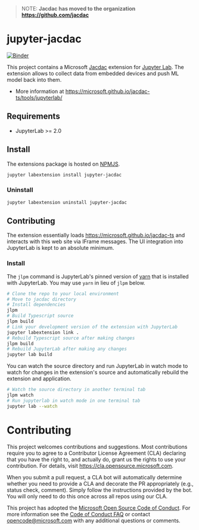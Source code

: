 > NOTE: **Jacdac has moved to the organization https://github.com/jacdac**

# jupyter-jacdac

[![Binder](https://mybinder.org/badge_logo.svg)](https://mybinder.org/v2/gh/microsoft/jupyter-jacdac/main?urlpath=lab)

This project contains a Microsoft [Jacdac](https://aka.ms/jacdac) extension for [Jupyter Lab](https://jupyter.org/).
The extension allows to collect data from embedded devices and push ML model back into them.

* More information at https://microsoft.github.io/jacdac-ts/tools/jupyterlab/

## Requirements

* JupyterLab >= 2.0

## Install

The extensions package is hosted on [NPMJS](https://www.npmjs.com/package/jupyter-jacdac).

```bash
jupyter labextension install jupyter-jacdac
```

### Uninstall

```bash
jupyter labextension uninstall jupyter-jacdac
```

## Contributing

The extension essentially loads https://microsoft.github.io/jacdac-ts and interacts with this web site via IFrame messages. The UI integration into JupyterLab is kept to an absolute minimum.

### Install

The `jlpm` command is JupyterLab's pinned version of
[yarn](https://yarnpkg.com/) that is installed with JupyterLab. You may use
`yarn` in lieu of `jlpm` below.

```bash
# Clone the repo to your local environment
# Move to jacdac directory
# Install dependencies
jlpm
# Build Typescript source
jlpm build
# Link your development version of the extension with JupyterLab
jupyter labextension link .
# Rebuild Typescript source after making changes
jlpm build
# Rebuild JupyterLab after making any changes
jupyter lab build
```

You can watch the source directory and run JupyterLab in watch mode to watch for changes in the extension's source and automatically rebuild the extension and application.

```bash
# Watch the source directory in another terminal tab
jlpm watch
# Run jupyterlab in watch mode in one terminal tab
jupyter lab --watch
```

# Contributing

This project welcomes contributions and suggestions.  Most contributions require you to agree to a
Contributor License Agreement (CLA) declaring that you have the right to, and actually do, grant us
the rights to use your contribution. For details, visit https://cla.opensource.microsoft.com.

When you submit a pull request, a CLA bot will automatically determine whether you need to provide
a CLA and decorate the PR appropriately (e.g., status check, comment). Simply follow the instructions
provided by the bot. You will only need to do this once across all repos using our CLA.

This project has adopted the [Microsoft Open Source Code of Conduct](https://opensource.microsoft.com/codeofconduct/).
For more information see the [Code of Conduct FAQ](https://opensource.microsoft.com/codeofconduct/faq/) or
contact [opencode@microsoft.com](mailto:opencode@microsoft.com) with any additional questions or comments.
